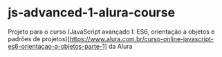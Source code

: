 # js-advanced-1-alura-course
Projeto para o curso (JavaScript avançado I: ES6, orientação a objetos e padrões de projetos)[https://www.alura.com.br/curso-online-javascript-es6-orientacao-a-objetos-parte-1] da Alura
